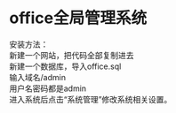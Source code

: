 # office全局管理系统


安装方法：<br>
新建一个网站，把代码全部复制进去<br>
新建一个数据库，导入office.sql<br>
输入域名/admin<br>
用户名密码都是admin<br>
进入系统后点击“系统管理”修改系统相关设置。<br>
